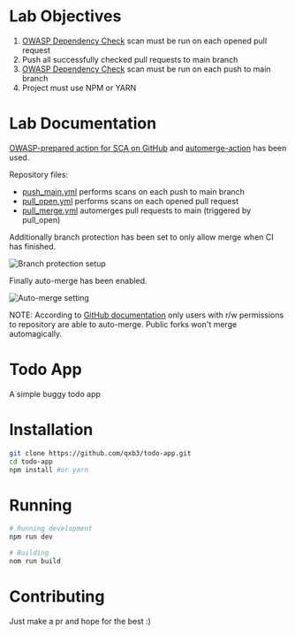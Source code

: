 # Lab Objectives

1. [OWASP Dependency Check](https://github.com/jeremylong/DependencyCheck) scan must be run on each opened pull request
2. Push all successfully checked pull requests to main branch
3. [OWASP Dependency Check](https://github.com/jeremylong/DependencyCheck) scan must be run on each push to main branch
4. Project must use NPM or YARN

# Lab Documentation

[OWASP-prepared action for SCA on GitHub](https://github.com/dependency-check/Dependency-Check_Action) and [automerge-action](https://github.com/marketplace/actions/merge-pull-requests-automerge-action) has been used.

Repository files: 
- [push_main.yml](.github/workflows/push_main.yml) performs scans on each push to main branch
- [pull_open.yml](.github/workflows/pull_open.yml) performs scans on each opened pull request
- [pull_merge.yml](.github/workflows/pull_merge.yml) automerges pull requests to main (triggered by pull_open)

Additionally branch protection has been set to only allow merge when CI has finished.

![Branch protection setup](https://ze.psu.je/137YZN/zrzut-ekranu-2023-12-14-o-11.50.42.png)

Finally auto-merge has been enabled.

![Auto-merge setting](https://ze.psu.je/UYTZr/zrzut-ekranu-2023-12-14-o-13.45.34.png)

NOTE: According to [GitHub documentation](https://docs.github.com/en/pull-requests/collaborating-with-pull-requests/incorporating-changes-from-a-pull-request/automatically-merging-a-pull-request#about-auto-merge) only users with r/w permissions to repository are able to auto-merge. Public forks won't merge automagically.

# Todo App

A simple buggy todo app

# Installation
```bash
git clone https://github.com/qxb3/todo-app.git
cd todo-app
npm install #or yarn
```

# Running
```bash
# Running development
npm run dev

# Building
nom run build
```

# Contributing

Just make a pr and hope for the best :)
